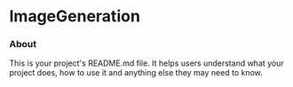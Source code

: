 ImageGeneration
===============

### About

This is your project's README.md file. It helps users understand what your
project does, how to use it and anything else they may need to know.